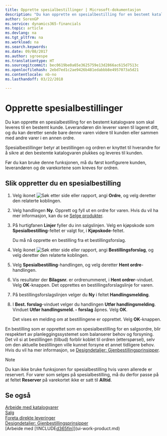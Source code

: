 ```yaml
---
title: Opprette spesialbestillinger | Microsoft-dokumentasjon
description: "Du kan opprette en spesialbestilling for en bestemt katalogvare som skal leveres til en bestemt kunde. Leverandøren din leverer varen til lageret ditt, og du kan deretter sende bare denne varen videre til kunden eller sammen med andre varer i en annen ordre."
author: SorenGP
ms.service: dynamics365-financials
ms.topic: article
ms.devlang: na
ms.tgt_pltfrm: na
ms.workload: na
ms.search.keywords: 
ms.date: 09/08/2017
ms.author: sgroespe
ms.translationtype: HT
ms.sourcegitcommit: bec0619be0a65e3625759e13d2866ac615d7513c
ms.openlocfilehash: 2ebd7ed1c2ae9426b481edabbb8e4957073a5d21
ms.contentlocale: nb-no
ms.lasthandoff: 03/22/2018

---
```

# <a name="create-special-orders"></a>Opprette spesialbestillinger
Du kan opprette en spesialbestilling for en bestemt katalogvare som skal leveres til en bestemt kunde. Leverandøren din leverer varen til lageret ditt, og du kan deretter sende bare denne varen videre til kunden eller sammen med andre varer i en annen ordre.  

Spesialbestillinger betyr at bestillingen og ordren er knyttet til hverandre for å sikre at den bestemte katalogvaren plukkes og leveres til kunden.  

Før du kan bruke denne funksjonen, må du først konfigurere kunden, leverandøren og de varekortene som kreves for ordren.  

## <a name="to-create-a-special-order"></a>Slik oppretter du en spesialbestilling  
1.  Velg ikonet ![Søk etter side eller rapport](media/ui-search/search_small.png "Søk etter side eller rapport"), angi **Ordre**, og velg deretter den relaterte koblingen.  
2. Velg handlingen **Ny**. Opprett og fyll ut en  ordre for varen. Hvis du vil ha mer informasjon, kan du se [Selge produkter](sales-how-sell-products.md).
3.  På hurtigfanen **Linjer** fyller du inn salgslinjen. Velg en kjøpskode som **Spesialbestilling**-feltet er valgt for, i **Kjøpskode**-feltet.

    Du må nå opprette en bestilling fra et bestillingsforslag.  
4. Velg ikonet ![Søk etter side eller rapport](media/ui-search/search_small.png "Søk etter side eller rapport"), angi **Bestillingsforslag**, og velg deretter den relaterte koblingen.  
5. Velg **Spesialbestilling**-handlingen, og velg deretter **Hent ordre**-handlingen.  
6.  Vis resultater der **Bilagsnr.** er ordrenummeret, i **Hent ordrer**-vinduet. Velg **OK**-knappen. Det opprettes en bestillingsforslagslinje for varen.  
7.  På bestillingsforslagslinjen velger du **Ny** i feltet **Handlingsmelding**.  
8.  I **Best. forslag**-vinduet velger du handlingen **Utfør handlingsmelding**. Vinduet **Utfør handlingsmeld. - forslag** åpnes. Velg **OK**.  

    Det vises en melding om at bestillingene er opprettet. Velg **OK**-knappen.  

En bestilling som er opprettet som en spesialbestilling for en salgsordre, blir respektert av planleggingssystemet som balanserer behov og forsyning. Det vil si at bestillingen (tilbud) forblir koblet til ordren (etterspørsel), selv om den aktuelle bestillingen ville kunnet forsyne et annet tidligere behov. Hvis du vil ha mer informasjon, se [Designdetaljer: Gjenbestillingsprinsipper](design-details-reservation-order-tracking-and-action-messaging.md).  

> [!NOTE]  
>  Du kan ikke bruke funksjonen for spesialbestilling hvis varen allerede er reservert. For varer som selges på spesialbestilling, må du derfor passe på at feltet **Reserver** på varekortet ikke er satt til **Alltid**.  

## <a name="see-also"></a>Se også  
[Arbeide med katalogvarer](inventory-how-work-nonstock-items.md)  
[Salg](sales-manage-sales.md)  
[Foreta direkte leveringer](sales-how-drop-shipment.md)   
[Designdetaljer: Gjenbestillingsprinsipper](design-details-reservation-order-tracking-and-action-messaging.md)  
[Arbeide med [!INCLUDE[d365fin](includes/d365fin_md.md)]](ui-work-product.md)

